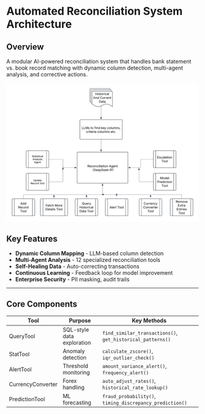 # Automated Reconciliation System Architecture

## Overview

A modular AI-powered reconciliation system that handles bank statement vs. book record matching with dynamic column detection, multi-agent analysis, and corrective actions.

![Architecture Diagram](./architecture.png)

## Key Features

-   **Dynamic Column Mapping** - LLM-based column detection
-   **Multi-Agent Analysis** - 12 specialized reconciliation tools
-   **Self-Healing Data** - Auto-correcting transactions
-   **Continuous Learning** - Feedback loop for model improvement
-   **Enterprise Security** - PII masking, audit trails

---

## Core Components

| Tool              | Purpose                    | Key Methods                                                |
| ----------------- | -------------------------- | ---------------------------------------------------------- |
| QueryTool         | SQL-style data exploration | `find_similar_transactions()`, `get_historical_patterns()` |
| StatTool          | Anomaly detection          | `calculate_zscore()`, `iqr_outlier_check()`                |
| AlertTool         | Threshold monitoring       | `amount_variance_alert()`, `frequency_alert()`             |
| CurrencyConverter | Forex handling             | `auto_adjust_rates()`, `historical_rate_lookup()`          |
| PredictionTool    | ML forecasting             | `fraud_probability()`, `timing_discrepancy_prediction()`   |
